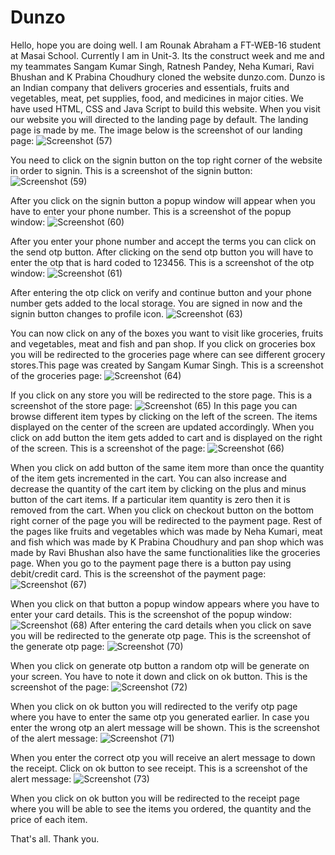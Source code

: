 # Dunzo
Hello, hope you are doing well. I am Rounak Abraham a FT-WEB-16 student at Masai School. Currently I am in Unit-3. 
Its the construct week and me and my teammates Sangam Kumar Singh, Ratnesh Pandey, Neha Kumari, Ravi Bhushan and K Prabina Choudhury cloned the website dunzo.com. 
Dunzo is an Indian company that delivers groceries and essentials, fruits and vegetables, meat, pet supplies, food, and medicines in major cities.
We have used HTML, CSS and Java Script to build this website.
When you visit our website you will directed to the landing page by default. The landing page is made by me. The image below is the screenshot of our landing page:
![Screenshot (57)](https://user-images.githubusercontent.com/100183222/161419353-80e8c085-2c7f-414a-bf9b-551f74a25a28.png)

You need to click on the signin button on the top right corner of the website in order to signin. This is a screenshot of the signin button:
![Screenshot (59)](https://user-images.githubusercontent.com/100183222/161419679-8b734ea3-dded-4bd6-97e9-ae78c89ff2b0.png)

After you click on the signin button a popup window will appear when you have to enter your phone number. This is a screenshot of the popup window:
![Screenshot (60)](https://user-images.githubusercontent.com/100183222/161419761-da7d3f9d-2bdf-4db6-a2a6-ae27c1feaa27.png)

After you enter your phone number and accept the terms you can click on the send otp button. 
After clicking on the send otp button you will have to enter the otp that is hard coded to 123456. This is a screenshot of the otp window:
![Screenshot (61)](https://user-images.githubusercontent.com/100183222/161419912-a305adbe-1d64-4542-b654-94f0fcdec5e8.png)

After entering the otp click on verify and continue button and your phone number gets added to the local storage. 
You are signed in now and the signin button changes to profile icon.
![Screenshot (63)](https://user-images.githubusercontent.com/100183222/161420020-c6db6e0a-8c47-4d99-9df0-5876174c30f1.png)

You can now click on any of the boxes you want to visit like groceries, fruits and vegetables, meat and fish and pan shop.
If you click on groceries box you will be redirected to the groceries page where can see different grocery stores.This page was created by Sangam Kumar Singh. This is a screenshot of the groceries page:
![Screenshot (64)](https://user-images.githubusercontent.com/100183222/161420128-93058a4f-6097-42e0-b866-90ea1b1ab111.png)

If you click on any store you will be redirected to the store page. This is a screenshot of the store page:
![Screenshot (65)](https://user-images.githubusercontent.com/100183222/161420171-a79d3438-c7f5-4c4d-b668-d28469d8f365.png)
In this page you can browse different item types by clicking on the left of the screen. The items displayed on the center of the screen are updated accordingly.
When you click on add button the item gets added to cart and is displayed on the right of the screen. This is a screenshot of the page:
![Screenshot (66)](https://user-images.githubusercontent.com/100183222/161422270-466431d2-c1b6-48e7-8178-cee8b7c9c8a4.png)

When you click on add button of the same item more than once the quantity of the item gets incremented in the cart.
You can also increase and decrease the quantity of the cart item by clicking on the plus and minus button of the cart items.
If a particular item quantity is zero then it is removed from the cart.
When you click on checkout button on the bottom right corner of the page you will be redirected to the payment page.
Rest of the pages like fruits and vegetables which was made by Neha Kumari, meat and fish which was made by K Prabina Choudhury and pan shop which was made by Ravi Bhushan also have the same functionalities like the groceries page.
When you go to the payment page there is a button pay using debit/credit card. This is the screenshot of the payment page:
![Screenshot (67)](https://user-images.githubusercontent.com/100183222/161422655-726dbb36-0f11-405e-9a1c-38aed2612209.png)

When you click on that button a popup window appears where you have to enter your card details. This is the screenshot of the popup window:
![Screenshot (68)](https://user-images.githubusercontent.com/100183222/161422742-c96b5660-1b23-4e10-86e5-6f8091831bb2.png)
After entering the card details when you click on save you will be redirected to the generate otp page. This is the screenshot of the generate otp page:
![Screenshot (70)](https://user-images.githubusercontent.com/100183222/161423299-74753612-12d8-4258-bfe9-d33e600929a0.png)

When you click on generate otp button a random otp will be generate on your screen. You have to note it down and click on ok button. This is the screenshot of the page:
![Screenshot (72)](https://user-images.githubusercontent.com/100183222/161423474-a977038d-eac8-423c-89bf-81ead0766748.png)


When you click on ok button you will redirected to the verify otp page where you have to enter the same otp you generated earlier.
In case you enter the wrong otp an alert message will be shown. This is the screenshot of the alert message:
![Screenshot (71)](https://user-images.githubusercontent.com/100183222/161423385-94d6d1d9-83a0-41ca-8173-399420041cb9.png)

When you enter the correct otp you will receive an alert message to down the receipt. Click on ok button to see receipt. This is a screenshot of the alert message:
![Screenshot (73)](https://user-images.githubusercontent.com/100183222/161423496-5a03fee1-0c77-46b7-be95-f16d90ba2359.png)

When you click on ok button you will be redirected to the receipt page where you will be able to see the items you ordered, the quantity and the price of each item.

That's all. Thank you.
